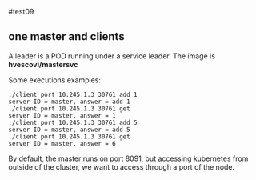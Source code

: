 #test09
## one master and clients

A leader is a POD running under a service leader. The image is **hvescovi/mastersvc**

Some executions examples:

```
./client port 10.245.1.3 30761 add 1
server ID = master, answer = add 1
./client port 10.245.1.3 30761 get
server ID = master, answer = 1
./client port 10.245.1.3 30761 add 5
server ID = master, answer = add 5
./client port 10.245.1.3 30761 get
server ID = master, answer = 6
```

By default, the master runs on port 8091, but accessing kubernetes from outside of the cluster, we want to access through a port of the node.
